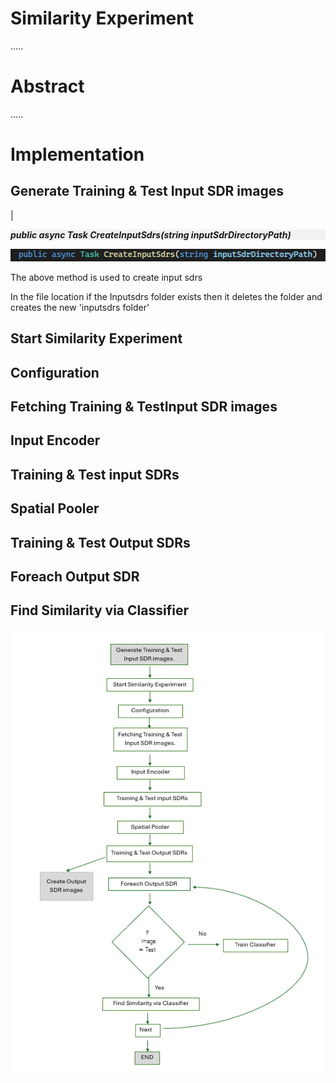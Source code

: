 # Similarity Experiment

.....

# Abstract
.....

# Implementation




## Generate Training & Test Input SDR images
|<style>.grey{
    background-color: #f1f2f3;}
 </style>

 <div class= "grey">

***public async Task CreateInputSdrs(string inputSdrDirectoryPath)***

</div>



![File1](file1.png)

The above method is used to create input sdrs 



In the file location if the Inputsdrs folder exists then it deletes the folder and creates the new 'inputsdrs folder'


## Start Similarity Experiment

## Configuration

## Fetching Training & TestInput SDR images

## Input Encoder

## Training & Test input SDRs

## Spatial Pooler

## Training & Test Output SDRs

## Foreach Output SDR

## Find Similarity via Classifier


![File](file.png)





